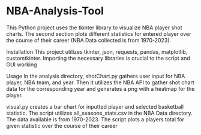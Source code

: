 # NBA-Analysis-Tool
This Python project uses the tkinter library to visualize NBA player shot charts. The second section plots different statistics for entered player over
the course of their career (NBA Data collected is from 1970-2023).

Installation
This project utilizes tkinter, json, requests, pandas, matplotlib, customtkinter. Importing the necessary libraries is crucial to the script and GUI working

Usage
In the analysis directory, shotChart.py gathers user input for NBA player, NBA team, and year. Then it utilizes the NBA API to gather shot chart data for
the corresponding year and generates a png with a heatmap for the player.

visual.py creates a bar chart for inputted player and selected basketball statistic. The script utilizes all_seasons_stats.csv in the NBA Data directory.
The data available is from 1970-2023. The script plots a players total for given statistic over the course of their career
